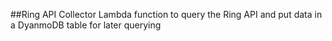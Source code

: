 ##Ring API Collector
Lambda function to query the Ring API and put data in a DyanmoDB table for later querying